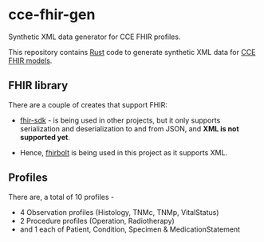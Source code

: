 # cce-fhir-gen

Synthetic XML data generator for CCE FHIR profiles.

This repository contains [Rust](https://www.rust-lang.org/) code to generate synthetic XML data for [CCE FHIR models](https://simplifier.net/cce).

## FHIR library

There are a couple of creates that support FHIR:

- [fhir-sdk](https://docs.rs/fhir-sdk/latest/fhir_sdk/) - is being used in other projects, but it only supports serialization and deserialization to and from JSON, and **XML is not supported yet**.

- Hence, [fhirbolt](https://github.com/lschmierer/fhirbolt) is being used in this project as it supports XML.

## Profiles

There are, a total of 10 profiles -

- 4 Observation profiles (Histology, TNMc, TNMp, VitalStatus)
- 2 Procedure profiles (Operation, Radiotherapy)
- and 1 each of Patient, Condition, Specimen & MedicationStatement
